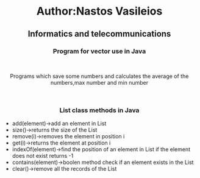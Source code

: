 <html>
<body>
<h1 style="text-align:center">Author:Nastos Vasileios</h1>
<h2 style="text-align:center">Informatics and telecommunications</h2>
<h3 style="text-align:center">Program for vector use in Java</h3>
<br>
<p style="text-align:center">Programs which save some numbers and calculates the average of the numbers,max number and min number</p>
<br>
<h3 style="text-align:center;">List class methods in Java</h3>
<ul>
<li>add(element)->add an element in List</li>
<li>size()->returns the size of the List</li>
<li>remove(i)->removes the element in position i</li>
<li>get(i)->returns the element at position i</li>
<li>indexOf(element)->find the position of an element in List 
if the element does not exist returns -1</li>
<li>contains(element)->boolen method check if an element exists in the List</li>
<li>clear()->remove all the records of the List</li>
</ul>
</body>
</html>